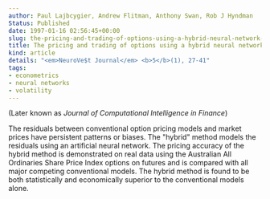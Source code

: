 ```yaml
---
author: Paul Lajbcygier, Andrew Flitman, Anthony Swan, Rob J Hyndman
Status: Published
date: 1997-01-16 02:56:45+00:00
slug: the-pricing-and-trading-of-options-using-a-hybrid-neural-network-model-with-historical-volatility
title: The pricing and trading of options using a hybrid neural network model with historical volatility
kind: article
details: "<em>NeuroVe$t Journal</em> <b>5</b>(1), 27-41"
tags:
- econometrics
- neural networks
- volatility
---
```


(Later known as _Journal of Computational Intelligence in Finance_)

The residuals between conventional option pricing models and market prices have persistent patterns or biases. The "hybrid" method models the residuals using an artificial neural network. The pricing accuracy of the hybrid method is demonstrated on real data using the Australian All Ordinaries Share Price Index options on futures and is compared with all major competing conventional models. The hybrid method is found to be both statistically and economically superior to the conventional models alone.
